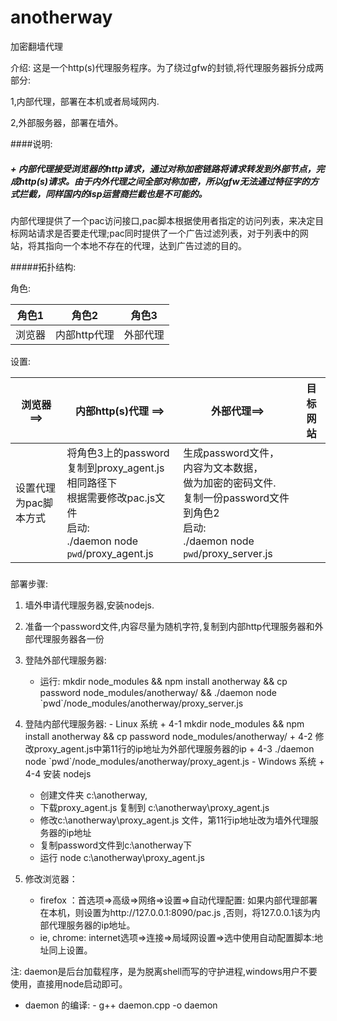 # anotherway
加密翻墙代理

介绍:
这是一个http(s)代理服务程序。为了绕过gfw的封锁,将代理服务器拆分成两部分:

1,内部代理，部署在本机或者局域网内.

2,外部服务器，部署在墙外。

####说明: 
#####   + 内部代理接受浏览器的http请求，通过对称加密链路将请求转发到外部节点，完成http(s)请求。由于内外代理之间全部对称加密，所以gfw无法通过特征字的方式拦截，同样国内的isp运营商拦截也是不可能的。

内部代理提供了一个pac访问接口,pac脚本根据使用者指定的访问列表，来决定目标网站请求是否要走代理;pac同时提供了一个广告过滤列表，对于列表中的网站，将其指向一个本地不存在的代理，达到广告过滤的目的。


#####拓扑结构:

角色:

角色1 | 角色2 | 角色3
------|-------|------
浏览器|内部http代理|外部代理


设置:

|        浏览器 ==>|内部http(s)代理 ==>| 外部代理==>|目标网站 |
|---------------|----------------|---------|---------|
|设置代理为pac脚本方式|将角色3上的password<br>复制到proxy_agent.js <br>相同路径下<br>根据需要修改pac.js文件<br>启动:<br>./daemon node `pwd`/proxy_agent.js| 生成password文件，<br>内容为文本数据，<br>做为加密的密码文件.<br>复制一份password文件到角色2<br>启动: <br>./daemon node `pwd`/proxy_server.js |

#####

部署步骤:

   1. 墙外申请代理服务器,安装nodejs.<br>
   2. 准备一个password文件,内容尽量为随机字符,复制到内部http代理服务器和外部代理服务器各一份<br>
   3. 登陆外部代理服务器: 
      + 运行: mkdir node_modules && npm install anotherway && cp password node_modules/anotherway/ && ./daemon node  \`pwd\`/node_modules/anotherway/proxy_server.js<br>
   
   4. 登陆内部代理服务器: 
    - Linux 系统
     + 4-1 mkdir node_modules && npm install anotherway && cp password node_modules/anotherway/
     + 4-2 修改proxy_agent.js中第11行的ip地址为外部代理服务器的ip
     + 4-3 ./daemon node \`pwd\`/node_modules/anotherway/proxy_agent.js
    - Windows 系统
     + 4-4 安装 nodejs
       * 创建文件夹 c:\\anotherway, 
       * 下载proxy_agent.js 复制到 c:\\anotherway\\proxy_agent.js
       * 修改c:\\anotherway\\proxy_agent.js 文件，第11行ip地址改为墙外代理服务器的ip地址
       * 复制password文件到c:\\anotherway下
       * 运行 node c:\\anotherway\\proxy_agent.js
   5. 修改浏览器：
      + firefox ：首选项=>高级=>网络=>设置=>自动代理配置: 如果内部代理部署在本机，则设置为http://127.0.0.1:8090/pac.js ,否则，将127.0.0.1该为内部代理服务器的ip地址。
      + ie, chrome: internet选项=>连接=>局域网设置=>选中使用自动配置脚本:地址同上设置。

注: daemon是后台加载程序，是为脱离shell而写的守护进程,windows用户不要使用，直接用node启动即可。
   + daemon 的编译:
    - g++ daemon.cpp -o daemon
